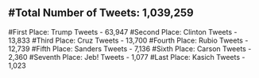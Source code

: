 #Total Number of Tweets: 1,039,259 
---
#First Place: Trump Tweets - 63,947
#Second Place: Clinton Tweets - 13,833
#Third Place: Cruz Tweets - 13,700
#Fourth Place: Rubio Tweets - 12,739
#Fifth Place: Sanders Tweets - 7,136
#Sixth Place: Carson Tweets - 2,360
#Seventh Place: Jeb! Tweets - 1,077
#Last Place: Kasich Tweets - 1,023
